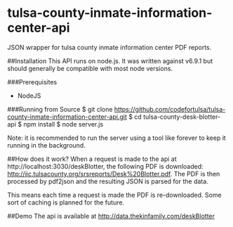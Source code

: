 # tulsa-county-inmate-information-center-api
JSON wrapper for tulsa county inmate information center PDF reports.

##Installation
This API runs on node.js. It was written against v6.9.1 but should generally
be compatible with most node versions.

###Prerequisites
* NodeJS

###Running from Source
    $ git clone https://github.com/codefortulsa/tulsa-county-inmate-information-center-api.git
    $ cd tulsa-county-desk-blotter-api
    $ npm install
    $ node server.js

Note: it is recommended to run the server using a tool like forever to keep it
running in the background.

##How does it work?
When a request is made to the api at http://localhost:3030/deskBlotter, the
following PDF is downloaded: http://iic.tulsacounty.org/srsreports/Desk%20Blotter.pdf.
The PDF is then processed by pdf2json and the resulting JSON is parsed for
the data.

This means each time a request is made the PDF is re-downloaded. Some sort of
caching is planned for the future.

##Demo
The api is available at http://data.thekinfamily.com/deskBlotter
